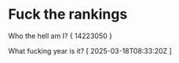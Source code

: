 # Fuck the rankings

Who the hell am I?
{ 14223050 }

What fucking year is it?
[ 2025-03-18T08:33:20Z ]

